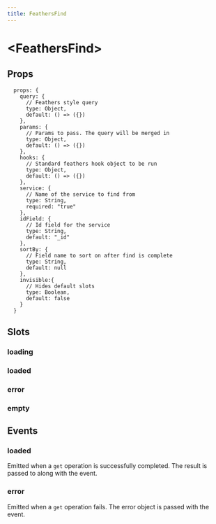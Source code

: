 ```yaml
---
title: FeathersFind
---
```

# \<FeathersFind>


## Props
```JS
  props: {
    query: {
      // Feathers style query
      type: Object,
      default: () => ({})
    },
    params: {
      // Params to pass. The query will be merged in
      type: Object,
      default: () => ({})
    },
    hooks: {
      // Standard feathers hook object to be run
      type: Object,
      default: () => ({})
    },
    service: {
      // Name of the service to find from 
      type: String,
      required: "true"
    },
    idField: {
      // Id field for the service
      type: String,
      default: "_id"
    },
    sortBy: {
      // Field name to sort on after find is complete
      type: String,
      default: null
    },
    invisible:{
      // Hides default slots
      type: Boolean,
      default: false
    }
  }
```

## Slots
### loading
### loaded
### error
### empty


## Events
### loaded
Emitted when a `get` operation is successfully completed. The result is passed to along with the event. 

### error
Emitted when a `get` operation fails. The error object is passed with the event. 